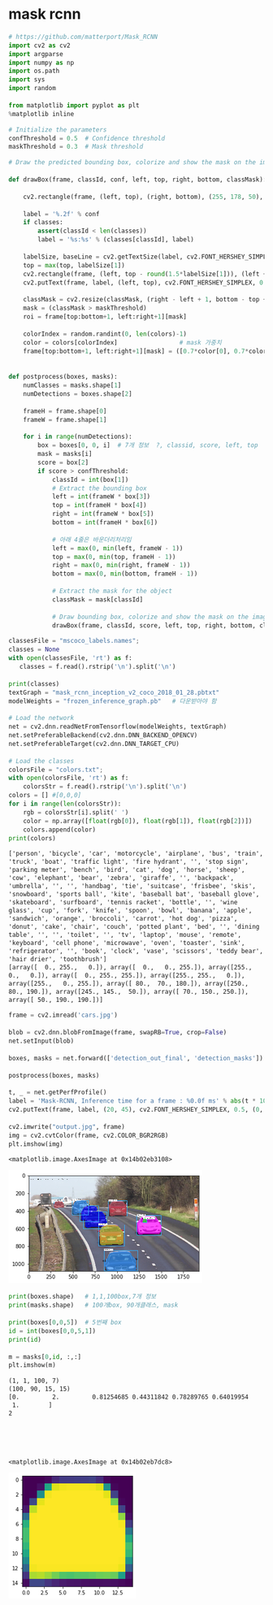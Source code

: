 # mask rcnn


```python
# https://github.com/matterport/Mask_RCNN    
import cv2 as cv2
import argparse
import numpy as np
import os.path
import sys
import random

from matplotlib import pyplot as plt
%matplotlib inline
```


```python
# Initialize the parameters
confThreshold = 0.5  # Confidence threshold
maskThreshold = 0.3  # Mask threshold
```


```python
# Draw the predicted bounding box, colorize and show the mask on the image

def drawBox(frame, classId, conf, left, top, right, bottom, classMask):
    
    cv2.rectangle(frame, (left, top), (right, bottom), (255, 178, 50), 3)
    
    label = '%.2f' % conf
    if classes:
        assert(classId < len(classes))
        label = '%s:%s' % (classes[classId], label)
    
    labelSize, baseLine = cv2.getTextSize(label, cv2.FONT_HERSHEY_SIMPLEX, 0.5, 1)
    top = max(top, labelSize[1])
    cv2.rectangle(frame, (left, top - round(1.5*labelSize[1])), (left + round(1.5*labelSize[0]), top + baseLine), (255, 255, 255), cv2.FILLED)
    cv2.putText(frame, label, (left, top), cv2.FONT_HERSHEY_SIMPLEX, 0.75, (0,0,0), 1)

    classMask = cv2.resize(classMask, (right - left + 1, bottom - top + 1))
    mask = (classMask > maskThreshold)
    roi = frame[top:bottom+1, left:right+1][mask]

    colorIndex = random.randint(0, len(colors)-1)
    color = colors[colorIndex]                 # mask 가중치                                # 원본에 대해서는 0.3 가중치
    frame[top:bottom+1, left:right+1][mask] = ([0.7*color[0], 0.7*color[1], 0.7*color[2]] + 0.3 * roi).astype(np.uint8)

    
def postprocess(boxes, masks):
    numClasses = masks.shape[1]
    numDetections = boxes.shape[2]

    frameH = frame.shape[0]
    frameW = frame.shape[1]

    for i in range(numDetections):
        box = boxes[0, 0, i]  # 7개 정보  ?, classid, score, left, top 
        mask = masks[i]
        score = box[2]
        if score > confThreshold:
            classId = int(box[1])
            # Extract the bounding box
            left = int(frameW * box[3])
            top = int(frameH * box[4])
            right = int(frameW * box[5])
            bottom = int(frameH * box[6])
            
            # 아래 4줄은 바운더리처리임   
            left = max(0, min(left, frameW - 1))
            top = max(0, min(top, frameH - 1))
            right = max(0, min(right, frameW - 1))
            bottom = max(0, min(bottom, frameH - 1))
            
            # Extract the mask for the object
            classMask = mask[classId]

            # Draw bounding box, colorize and show the mask on the image
            drawBox(frame, classId, score, left, top, right, bottom, classMask)


```


```python
classesFile = "mscoco_labels.names";
classes = None
with open(classesFile, 'rt') as f:
   classes = f.read().rstrip('\n').split('\n')

print(classes)
textGraph = "mask_rcnn_inception_v2_coco_2018_01_28.pbtxt"
modelWeights = "frozen_inference_graph.pb"   # 다운받아야 함

# Load the network
net = cv2.dnn.readNetFromTensorflow(modelWeights, textGraph)
net.setPreferableBackend(cv2.dnn.DNN_BACKEND_OPENCV)
net.setPreferableTarget(cv2.dnn.DNN_TARGET_CPU)

# Load the classes
colorsFile = "colors.txt";
with open(colorsFile, 'rt') as f:
    colorsStr = f.read().rstrip('\n').split('\n')
colors = [] #[0,0,0]
for i in range(len(colorsStr)):
    rgb = colorsStr[i].split(' ')
    color = np.array([float(rgb[0]), float(rgb[1]), float(rgb[2])])
    colors.append(color)
print(colors)
```

    ['person', 'bicycle', 'car', 'motorcycle', 'airplane', 'bus', 'train', 'truck', 'boat', 'traffic light', 'fire hydrant', '', 'stop sign', 'parking meter', 'bench', 'bird', 'cat', 'dog', 'horse', 'sheep', 'cow', 'elephant', 'bear', 'zebra', 'giraffe', '', 'backpack', 'umbrella', '', '', 'handbag', 'tie', 'suitcase', 'frisbee', 'skis', 'snowboard', 'sports ball', 'kite', 'baseball bat', 'baseball glove', 'skateboard', 'surfboard', 'tennis racket', 'bottle', '', 'wine glass', 'cup', 'fork', 'knife', 'spoon', 'bowl', 'banana', 'apple', 'sandwich', 'orange', 'broccoli', 'carrot', 'hot dog', 'pizza', 'donut', 'cake', 'chair', 'couch', 'potted plant', 'bed', '', 'dining table', '', '', 'toilet', '', 'tv', 'laptop', 'mouse', 'remote', 'keyboard', 'cell phone', 'microwave', 'oven', 'toaster', 'sink', 'refrigerator', '', 'book', 'clock', 'vase', 'scissors', 'teddy bear', 'hair drier', 'toothbrush']
    [array([  0., 255.,   0.]), array([  0.,   0., 255.]), array([255.,   0.,   0.]), array([  0., 255., 255.]), array([255., 255.,   0.]), array([255.,   0., 255.]), array([ 80.,  70., 180.]), array([250.,  80., 190.]), array([245., 145.,  50.]), array([ 70., 150., 250.]), array([ 50., 190., 190.])]



```python
frame = cv2.imread('cars.jpg')

blob = cv2.dnn.blobFromImage(frame, swapRB=True, crop=False)
net.setInput(blob)

boxes, masks = net.forward(['detection_out_final', 'detection_masks'])

postprocess(boxes, masks)

t, _ = net.getPerfProfile()
label = 'Mask-RCNN, Inference time for a frame : %0.0f ms' % abs(t * 1000.0 / cv2.getTickFrequency())
cv2.putText(frame, label, (20, 45), cv2.FONT_HERSHEY_SIMPLEX, 0.5, (0, 0, 0))

cv2.imwrite("output.jpg", frame) 
img = cv2.cvtColor(frame, cv2.COLOR_BGR2RGB)
plt.imshow(img)
```




    <matplotlib.image.AxesImage at 0x14b02eb3108>




![png](images/output_5_1-1580372199290.png)



```python
print(boxes.shape)   # 1,1,100box,7개 정보
print(masks.shape)   # 100개box, 90개클래스, mask

print(boxes[0,0,5])  # 5번째 box
id = int(boxes[0,0,5,1])
print(id)

m = masks[0,id, :,:]
plt.imshow(m)
```

    (1, 1, 100, 7)
    (100, 90, 15, 15)
    [0.         2.         0.81254685 0.44311842 0.78289765 0.64019954
     1.        ]
    2





    <matplotlib.image.AxesImage at 0x14b02eb7dc8>




![png](images/output_6_2-1580372202358.png)

